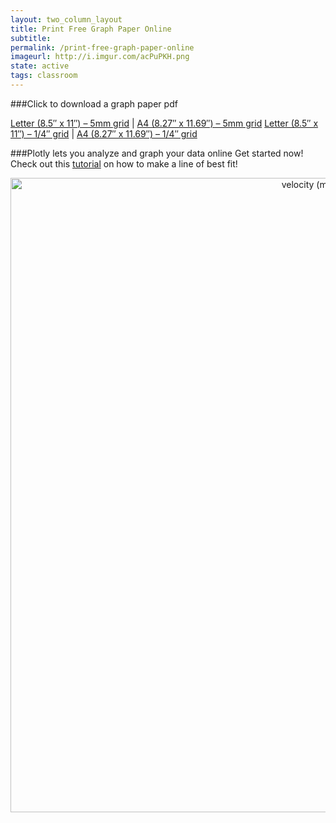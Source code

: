 ```yaml
---
layout: two_column_layout
title: Print Free Graph Paper Online
subtitle: 
permalink: /print-free-graph-paper-online
imageurl: http://i.imgur.com/acPuPKH.png
state: active
tags: classroom
---
```


###Click to download a graph paper pdf

[Letter (8.5&#8243; x 11&#8243;) &#8211; 5mm grid](https://plot.ly/static/pdf/graphpaper_5mm.pdf) | [A4 (8.27&#8243; x 11.69&#8243;) &#8211; 5mm grid](https://plot.ly/static/pdf/graphpaper_a4_5mm.pdf)
[Letter (8.5&#8243; x 11&#8243;) &#8211; 1/4&#8243; grid](https://plot.ly/static/pdf/graphpaper_1-4.pdf) | [A4 (8.27&#8243; x 11.69&#8243;) &#8211; 1/4&#8243; grid](https://plot.ly/static/pdf/graphpaper_a4_1-4.pdf)

###Plotly lets you analyze and graph your data online
Get started now! Check out this [tutorial](https://plot.ly/how-to-create-a-line-of-best-fits/) on how to make a line of best fit!

<div>
    <a href="https://plot.ly/~cimar/37/" target="_blank" title="velocity (m/s) vs time (s)" style="display: block; text-align: center;"><img src="https://plot.ly/~cimar/37.png" alt="velocity (m/s) vs time (s)" style="max-width: 100%;width: 1015px;"  width="1015" onerror="this.onerror=null;this.src='https://plot.ly/404.png';" /></a>
    <script data-plotly="cimar:37" src="https://plot.ly/embed.js" async></script>
</div>

